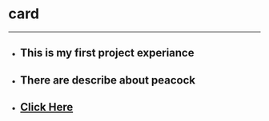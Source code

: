 # card
<hr>

* ## This is my first project experiance  
* ## There are describe about peacock 
* ## [Click Here](https://subratgoogle.github.io/card-/)
